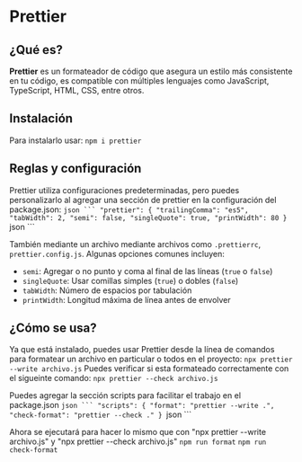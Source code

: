 # Prettier

## ¿Qué es?

**Prettier** es un formateador de código que asegura un estilo más consistente en tu código, es compatible con múltiples lenguajes como JavaScript, TypeScript, HTML, CSS, entre otros.

## Instalación

Para instalarlo usar:
`npm i prettier`

## Reglas y configuración

Prettier utiliza configuraciones predeterminadas, pero puedes personalizarlo al agregar una sección de prettier en la configuración del package.json:
``````json ``` "prettier": {
"trailingComma": "es5",
"tabWidth": 2,
"semi": false,
"singleQuote": true,
"printWidth": 80
} ``````json ```

También mediante un archivo mediante archivos como `.prettierrc`, `prettier.config.js`. Algunas opciones comunes incluyen:

- `semi`: Agregar o no punto y coma al final de las líneas (`true` o `false`)
- `singleQuote`: Usar comillas simples (`true`) o dobles (`false`)
- `tabWidth`: Número de espacios por tabulación
- `printWidth`: Longitud máxima de línea antes de envolver

## ¿Cómo se usa?

Ya que está instalado, puedes usar Prettier desde la línea de comandos para formatear un archivo en particular o todos en el proyecto:
`npx prettier --write archivo.js`
Puedes verificar si esta formateado correctamente con el sigueinte comando:
`npx prettier --check archivo.js`

Puedes agregar la sección scripts para facilitar el trabajo en el package.json
``````json ```
"scripts": {
"format": "prettier --write .",
"check-format": "prettier --check ."
}
``````json ```

Ahora se ejecutará para hacer lo mismo que con "npx prettier --write archivo.js" y "npx prettier --check archivo.js"
`npm run format`
`npm run check-format`

